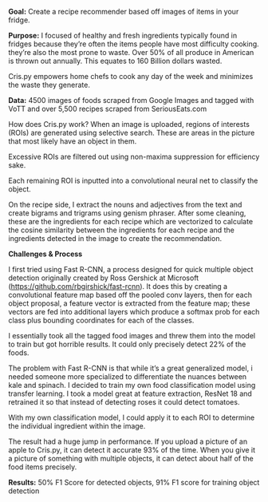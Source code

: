 **Goal:**  Create a recipe recommender based off images of items in your fridge. 

**Purpose:** I focused of healthy and fresh ingredients typically found in fridges because they’re often the items people have most difficulty cooking. they’re also the most prone to waste. Over 50% of all produce in American is thrown out annually. This equates to 160 Billion dollars wasted.

Cris.py empowers home chefs to cook any day of the week and minimizes the waste they generate.


**Data:** 4500 images of foods scraped from Google Images and tagged with VoTT and over 5,500 recipes scraped from SeriousEats.com


How does Cris.py work? When an image is uploaded, regions of interests (ROIs) are generated using selective search. These are areas in the picture that most likely have an object in them.

Excessive ROIs are filtered out using non-maxima suppression for efficiency sake. 

Each remaining ROI is inputted into a convolutional neural net to classify the object.

On the recipe side, I extract the nouns and adjectives from the text and create bigrams and trigrams using genism phraser. After some cleaning, these are the ingredients for each recipe which are vectorized to calculate the cosine similarity between the ingredients for each recipe and the ingredients detected in the image to create the recommendation. 

**Challenges & Process** 

I first tried using Fast R-CNN, a process designed for quick multiple object detection originally created by Ross Gershick at Microsoft (https://github.com/rbgirshick/fast-rcnn). It does this by creating a convolutional feature map based off the pooled conv layers, then for each object proposal, a feature vector is extracted from the feature map; these vectors are fed into additional layers which produce a softmax prob for each class plus bounding coordinates for each of the classes.

I essentially took all the tagged food images and threw them into the model to train but got horrible results. It could only precisely detect 22% of the foods. 

The problem with Fast R-CNN is that while it’s a great generalized model, i needed someone more specialized to differentiate the nuances between kale and spinach. I decided to train my own food classification model using transfer learning. I took a model great at feature extraction, ResNet 18 and retrained it so that instead of detecting roses it could detect tomatoes. 

With my own classification model, I could apply it to each ROI to determine the individual ingredient within the image.

The result had a huge jump in performance. If you upload a picture of an apple to Cris.py, it can detect it accurate 93% of the time. When you give it a picture of something with multiple objects, it can detect about half of the food items precisely.  

**Results:** 50% F1 Score for detected objects, 91% F1 score for training object detection
